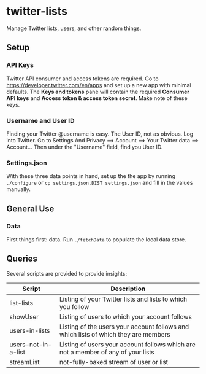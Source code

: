 # twitter-lists
Manage Twitter lists, users, and other random things.

## Setup
### API Keys
Twitter API consumer and access tokens are required. Go to https://developer.twitter.com/en/apps and set up a new app with minimal defaults. The **Keys and tokens** pane will contain the required **Consumer API keys** and **Access token & access token secret**. Make note of these keys.
### Username and User ID
Finding your Twitter @username is easy. The User ID, not as obvious. Log into Twitter. Go to Settings And Privacy ==> Account ==> Your Twitter data ==> Account... Then under the "Username" field, find you User ID.
### Settings.json
With these three data points in hand, set up the the app by running ```./configure``` or ```cp settings.json.DIST settings.json``` and fill in the values manually.

## General Use
### Data
First things first: data. Run ```./fetchData``` to populate the local data store.

## Queries
Several scripts are provided to provide insights:

| Script  | Description |
| ------------- | ------------- |
| list-lists  | Listing of your Twitter lists and lists to which you follow  |
| showUser  | Listing of users to which your account follows  |
| users-in-lists  | Listing of the users your account follows and which lists of which they are members  |
| users-not-in-a-list  | Listing of users your account follows which are not a member of any of your lists  |
| streamList  | not-fully-baked stream of user or list  |
